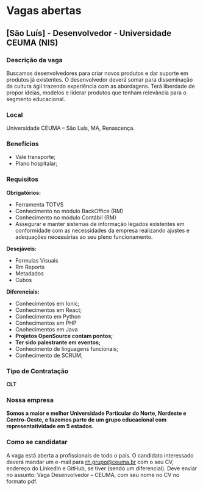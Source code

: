 # Vagas abertas

## [São Luís] - Desenvolvedor - Universidade CEUMA (NIS)

### Descrição da vaga

Buscamos desenvolvedores para criar novos produtos e dar suporte em produtos já existentes.
O desenvolvedor deverá somar para disseminação da cultura ágil trazendo experiência com as abordagens. Terá liberdade de propor ideias, modelos e liderar produtos que tenham relevância para o segmento educacional.

### Local

Universidade CEUMA – São Luís, MA, Renascença.

### Benefícios

- Vale transporte;
- Plano hospitalar;

### Requisitos

**Obrigatórios:**

- Ferramenta TOTVS
- Conhecimento no módulo BackOffice (RM)
- Conhecimento no módulo Contábil (RM)
- Assegurar e manter sistemas de informação legados existentes em conformidade com as necessidades da empresa realizando ajustes e adequações necessárias ao seu pleno funcionamento.

**Desejáveis:**

- Formulas Visuais
- Rm Reports
- Metadados
- Cubos

**Diferenciais:**

- Conhecimentos em Ionic;
- Conhecimentos em React;
- Conhecimento em Python
- Conhecimentos em PHP
- Cnohecimentos em Java
- **Projetos OpenSource contam pontos;**
- **Ter sido palestrante em eventos;**
- Conhecimento de linguagens funcionais;
- Conhecimento de SCRUM;

### Tipo de Contratação

**CLT**

### Nossa empresa

**Somos a maior e melhor Universidade Particular do Norte, Nordeste e Centro-Oeste, e fazemos parte de um grupo educacional com representatividade em 5 estados.**

### Como se candidatar

A vaga está aberta a profissionais de todo o país. O candidato interessado deverá mandar um e-mail para rh.grupo@ceuma.br com o seu CV, endereço do LinkedIn e GitHub, se tiver (sendo um diferencial). Deve enviar no assunto: Vaga Desenvolvedor – CEUMA, com seu nome no CV no formato pdf.
